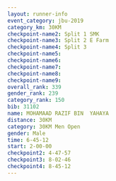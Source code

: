 ```yaml
---
layout: runner-info 
event_category: jbu-2019 
category_km: 30KM 
checkpoint-name2: Split 1 SMK 
checkpoint-name3: Split 2 E Farm 
checkpoint-name4: Split 3 
checkpoint-name5: 
checkpoint-name6: 
checkpoint-name7: 
checkpoint-name8: 
checkpoint-name9: 
overall_rank: 339
gender_rank: 239
category_rank: 150
bib: 31102
name: MOHAMAAD RAZIF BIN  YAHAYA
distance: 30KM
category: 30KM Men Open
gender: Male
time: 6-45-12
start: 2-00-00
checkpoint2: 4-47-57
checkpoint3: 8-02-46
checkpoint4: 8-45-12
---
```

